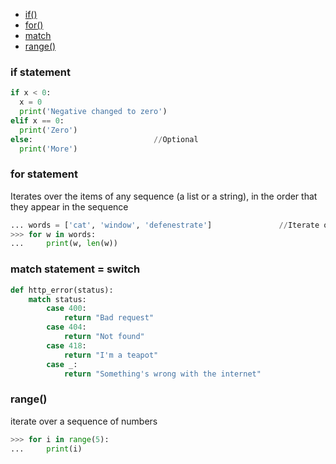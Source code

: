 - [if()](#if)
- [for()](#for)
- [match](#m)
- [range()](#r)


### if statement
```py
if x < 0:
  x = 0
  print('Negative changed to zero')
elif x == 0:
  print('Zero')
else:                           //Optional
  print('More')
```

<a name=for></a>
### for statement
Iterates over the items of any sequence (a list or a string), in the order that they appear in the sequence
```py
... words = ['cat', 'window', 'defenestrate']               //Iterate over list
>>> for w in words:
...     print(w, len(w))
```

<a name=m></a>
### match statement = switch
```py
def http_error(status):
    match status:
        case 400:
            return "Bad request"
        case 404:
            return "Not found"
        case 418:
            return "I'm a teapot"
        case _:
            return "Something's wrong with the internet"
```

<a name=r></a>
### range()
iterate over a sequence of numbers
```py
>>> for i in range(5):
...     print(i)
```

